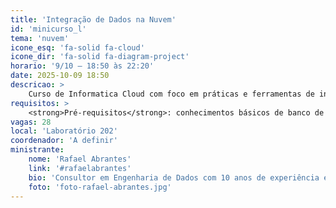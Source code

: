 ```yaml
---
title: 'Integração de Dados na Nuvem'
id: 'minicurso_l'
tema: 'nuvem'
icone_esq: 'fa-solid fa-cloud'
icone_dir: 'fa-solid fa-diagram-project'
horario: '9/10 – 18:50 às 22:20'
date: 2025-10-09 18:50
descricao: >
    Curso de Informatica Cloud com foco em práticas e ferramentas de integração de dados em ambientes de nuvem, visando eficiência e interoperabilidade.
requisitos: >
    <strong>Pré-requisitos</strong>: conhecimentos básicos de banco de dados.
vagas: 28
local: 'Laboratório 202'
coordenador: 'A definir'
ministrante:
    nome: 'Rafael Abrantes'
    link: '#rafaelabrantes'
    bio: 'Consultor em Engenharia de Dados com 10 anos de experiência em automações e integração de sistemas.'
    foto: 'foto-rafael-abrantes.jpg'
---
```

